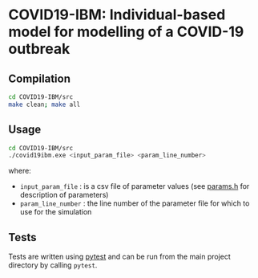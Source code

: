 COVID19-IBM: Individual-based model for modelling of a COVID-19 outbreak
========================================================================


Compilation
-----------

```bash
cd COVID19-IBM/src
make clean; make all
```

Usage
-----

```bash
cd COVID19-IBM/src
./covid19ibm.exe <input_param_file> <param_line_number>
```

where:
* `input_param_file` : is a csv file of parameter values (see [params.h](src/params.h) for description of parameters)
* `param_line_number` : the line number of the parameter file for which to use for the simulation


Tests
-----

Tests are written using [pytest](https://docs.pytest.org/en/latest/getting-started.html) and can be run from the main project directory by calling `pytest`.

